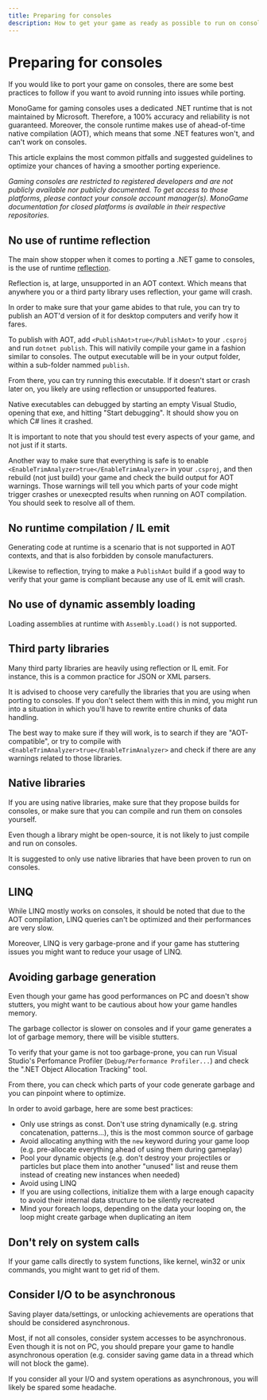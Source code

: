 ```yaml
---
title: Preparing for consoles
description: How to get your game as ready as possible to run on consoles.
---
```


# Preparing for consoles

If you would like to port your game on consoles, there are some best practices to follow if you want to avoid running into issues while porting.

MonoGame for gaming consoles uses a dedicated .NET runtime that is not maintained by Microsoft. Therefore, a 100% accuracy and reliability is not guaranteed. Moreover, the console runtime makes use of ahead-of-time native compilation (AOT), which means that some .NET features won't, and can't work on consoles.

This article explains the most common pitfalls and suggested guidelines to optimize your chances of having a smoother porting experience.

*Gaming consoles are restricted to registered developers and are not publicly available nor publicly documented. To get access to those platforms, please contact your console account manager(s). MonoGame documentation for closed platforms is available in their respective repositories.*

## No use of runtime reflection

The main show stopper when it comes to porting a .NET game to consoles, is the use of runtime [reflection](https://learn.microsoft.com/en-us/dotnet/fundamentals/reflection/reflection).

Reflection is, at large, unsupported in an AOT context. Which means that anywhere you or a third party library uses reflection, your game will crash.

In order to make sure that your game abides to that rule, you can try to publish an AOT'd version of it for desktop computers and verify how it fares.

To publish with AOT, add `<PublishAot>true</PublishAot>` to your `.csproj` and run `dotnet publish`. This will nativily compile your game in a fashion similar to consoles. The output executable will be in your output folder, within a sub-folder nammed `publish`.

From there, you can try running this executable. If it doesn't start or crash later on, you likely are using reflection or unsupported features.

Native executables can debugged by starting an empty Visual Studio, opening that exe, and hitting "Start debugging". It should show you on which C# lines it crashed.

It is important to note that you should test every aspects of your game, and not just if it starts.

Another way to make sure that everything is safe is to enable `<EnableTrimAnalyzer>true</EnableTrimAnalyzer>` in your `.csproj`, and then rebuild (not just build) your game and check the build output for AOT warnings. Those warnings will tell you which parts of your code might trigger crashes or unexecpted results when running on AOT compilation. You should seek to resolve all of them.

## No runtime compilation / IL emit

Generating code at runtime is a scenario that is not supported in AOT contexts, and that is also forbidden by console manufacturers.

Likewise to reflection, trying to make a `PublishAot` build if a good way to verify that your game is compliant because any use of IL emit will crash.

## No use of dynamic assembly loading

Loading assemblies at runtime with `Assembly.Load()` is not supported.

## Third party libraries

Many third party libraries are heavily using reflection or IL emit. For instance, this is a common practice for JSON or XML parsers.

It is advised to choose very carefully the libraries that you are using when porting to consoles. If you don't select them with this in mind, you might run into a situation in which you'll have to rewrite entire chunks of data handling.

The best way to make sure if they will work, is to search if they are "AOT-compatible", or try to compile with `<EnableTrimAnalyzer>true</EnableTrimAnalyzer>` and check if there are any warnings related to those libraries.

## Native libraries

If you are using native libraries, make sure that they propose builds for consoles, or make sure that you can compile and run them on consoles yourself.

Even though a library might be open-source, it is not likely to just compile and run on consoles.

It is suggested to only use native libraries that have been proven to run on consoles.

## LINQ

While LINQ mostly works on consoles, it should be noted that due to the AOT compilation, LINQ queries can't be optimized and their performances are very slow.

Moreover, LINQ is very garbage-prone and if your game has stuttering issues you might want to reduce your usage of LINQ.

## Avoiding garbage generation

Even though your game has good performances on PC and doesn't show stutters, you might want to be cautious about how your game handles memory.

The garbage collector is slower on consoles and if your game generates a lot of garbage memory, there will be visible stutters.

To verify that your game is not too garbage-prone, you can run Visual Studio's Perfomance Profiler (`Debug/Performance Profiler...`) and check the ".NET Object Allocation Tracking" tool.

From there, you can check which parts of your code generate garbage and you can pinpoint where to optimize.

In order to avoid garbage, here are some best practices:

- Only use strings as const. Don't use string dynamically (e.g. string concatenation, patterns...), this is the most common source of garbage
- Avoid allocating anything with the `new` keyword during your game loop (e.g. pre-allocate everything ahead of using them during gameplay)
- Pool your dynamic objects (e.g. don't destroy your projectiles or particles but place them into another "unused" list and reuse them instead of creating new instances when needed)
- Avoid using LINQ
- If you are using collections, initialize them with a large enough capacity to avoid their internal data structure to be silently recreated
- Mind your foreach loops, depending on the data your looping on, the loop might create garbage when duplicating an item

## Don't rely on system calls

If your game calls directly to system functions, like kernel, win32 or unix commands, you might want to get rid of them.

## Consider I/O to be asynchronous

Saving player data/settings, or unlocking achievements are operations that should be considered asynchronous.

Most, if not all consoles, consider system accesses to be asynchronous. Even though it is not on PC, you should prepare your game to handle asynchronous operation (e.g. consider saving game data in a thread which will not block the game).

If you consider all your I/O and system operations as asynchronous, you will likely be spared some headache.

